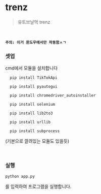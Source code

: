 # trenz

> 유트브날먹 trenz
<br>

**`주의: 이거 윈도우에서만 작동함ㅅㄱ`**

### 셋업

cmd에서 모듈을 설치합니다

```
  pip install TikTokApi
```

```
  pip install pyautogui
```

```
  pip install chromedriver_autoinstaller
```

```
  pip install selenium
```

```
  pip install lib2to3
```

```
  pip install urllib
```

```
  pip install subprocess
```

(기본으로 깔려있는 모듈도 있을듯)

<br>

### 실행

```
python app.py
```

를 입력하여 프로그램을 실행합니다.

